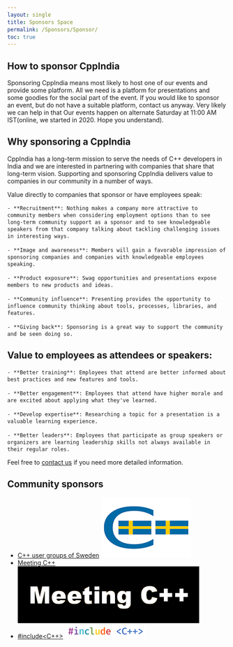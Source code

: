 ```yaml
---
layout: single
title: Sponsors Space
permalink: /Sponsors/Sponsor/
toc: true
---
```


## How to sponsor CppIndia

Sponsoring CppIndia means most likely to host one of our events and provide some platform. All we need is a platform for presentations and some goodies for the social part of the event.
If you would like to sponsor an event, but do not have a suitable platform, contact us anyway. Very likely we can help in that
Our events happen on alternate Saturday at 11:00 AM IST(online, we started in 2020. Hope you understand).


## Why sponsoring a CppIndia

CppIndia has a long-term mission to serve the needs of C++ developers in India and we are interested in partnering with companies that share that long-term vision.
Supporting and sponsoring CppIndia delivers value to companies in our community in a number of ways.

Value directly to companies that sponsor or have employees speak:

    - **Recruitment**: Nothing makes a company more attractive to community members when considering employment options than to see long-term community support as a sponsor and to see knowledgeable speakers from that company talking about tackling challenging issues in interesting ways.

    - **Image and awareness**: Members will gain a favorable impression of sponsoring companies and companies with knowledgeable employees speaking.

    - **Product exposure**: Swag opportunities and presentations expose members to new products and ideas.
    
    - **Community influence**: Presenting provides the opportunity to influence community thinking about tools, processes, libraries, and features.
    
    - **Giving back**: Sponsoring is a great way to support the community and be seen doing so.

## Value to employees as attendees or speakers:

    - **Better training**: Employees that attend are better informed about best practices and new features and tools.
    
    - **Better engagement**: Employees that attend have higher morale and are excited about applying what they've learned.
    
    - **Develop expertise**: Researching a topic for a presentation is a valuable learning experience.
    
    - **Better leaders**: Employees that participate as group speakers or organizers are learning leadership skills not always available in their regular roles.

Feel free to [contact us](https://www.cppindia.co.in/_pages/contact/) if you need more detailed information.

## Community sponsors

- [C++ user groups of Sweden](https://www.swedencpp.se/)
![C++ User Groups of Sweden](SwedenCppOfficial.png)
- [Meeting C++](https://www.meetingcpp.com)
![Meeting C++](meeting_cpp.png)
- [#include<C++>](https://www.includecpp.org/)
![#include<C++>](include_logo.png)
